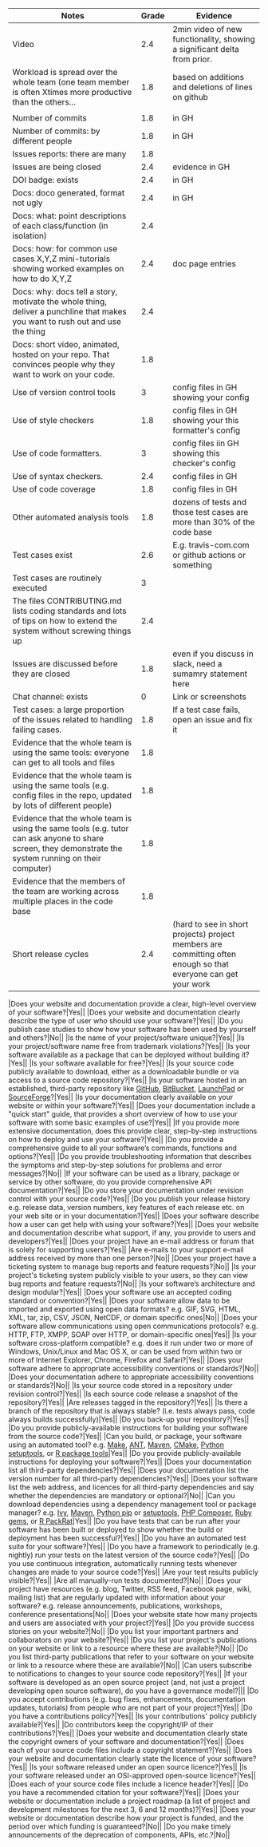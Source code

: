 |Notes                                                                                                                                                  |Grade|Evidence                                                                                                      |
|-------------------------------------------------------------------------------------------------------------------------------------------------------|-----|--------------------------------------------------------------------------------------------------------------|
|Video                                                                                                                                                  |2.4  |2min video of new functionality, showing a significant delta from prior.                                      |
|Workload is spread over the whole team (one team member is often Xtimes more productive than the others...                                             |1.8  |based on additions and deletions of lines on github                                                           |
|                                                                                                                                                       |     |                                                                                                              |
|Number of commits                                                                                                                                      |1.8  |in GH                                                                                                         |
|Number of commits: by different people                                                                                                                 |1.8  |in GH                                                                                                         |
|Issues reports: there are many                                                                                                                         |1.8  |                                                                                                              |
|Issues are being closed                                                                                                                                |2.4  |evidence in GH                                                                                                |
|DOI badge: exists                                                                                                                                      |2.4  |in GH                                                                                                         |
|Docs: doco generated, format not ugly                                                                                                                  |2.4  |in GH                                                                                                         |
|Docs: what: point descriptions of each class/function (in isolation)                                                                                   |2.4  |                                                                                                              |
|Docs: how: for common use cases X,Y,Z mini-tutorials showing worked examples on how to do X,Y,Z                                                        |2.4  |doc page entries                                                                                              |
|Docs: why: docs tell a story, motivate the whole thing, deliver a punchline that makes you want to rush out and use the thing                          |2.4  |                                                                                                              |
|Docs: short video, animated, hosted on your repo. That convinces people why they want to work on your code.                                            |1.8  |                                                                                                              |
|Use of version control tools                                                                                                                           |3    |config files in GH showing your config                                                                        |
|Use of style checkers                                                                                                                                  |1.8  |config files in GH showing your this formatter's config                                                       |
|Use of code formatters.                                                                                                                                |3    |config files iin GH showing this checker's config                                                             |
|Use of syntax checkers.                                                                                                                                |2.4  |config files in GH                                                                                            |
|Use of code coverage                                                                                                                                   |1.8  |config files in GH                                                                                            |
|Other automated analysis tools                                                                                                                         |1.8  |dozens of tests and those test cases are more than 30% of the code base                                       |
|Test cases exist                                                                                                                                       |2.6  |E.g. travis-com.com or github actions or something                                                            |
|Test cases are routinely executed                                                                                                                      |3    |                                                                                                              |
|The files CONTRIBUTING.md lists coding standards and lots of tips on how to extend the system without screwing things up                               |2.4  |                                                                                                              |
|Issues are discussed before they are closed                                                                                                            |1.8  |even if you discuss in slack, need a sumamry statement here                                                   |
|Chat channel: exists                                                                                                                                   |0    |Link or screenshots                                                                                           |
|Test cases: a large proportion of the issues related to handling failing cases.                                                                        |1.8  |If a test case fails, open an issue and fix it                                                                |
|Evidence that the whole team is using the same tools: everyone can get to all tools and files                                                          |1.8  |                                                                                                              |
|Evidence that the whole team is using the same tools (e.g. config files in the repo, updated by lots of different people)                              |1.8  |                                                                                                              |
|Evidence that the whole team is using the same tools (e.g. tutor can ask anyone to share screen, they demonstrate the system running on their computer)|1.8  |                                                                                                              |
|Evidence that the members of the team are working across multiple places in the code base                                                              |1.8  |                                                                                                              |
|Short release cycles                                                                                                                                   |2.4  |(hard to see in short projects) project members are committing often enough so that everyone can get your work

|Does your website and documentation provide a clear, high-level overview of your software?|Yes||
|Does your website and documentation clearly describe the type of user who should use your software?|Yes||
|Do you publish case studies to show how your software has been used by yourself and others?|No||
|Is the name of your project/software unique?|Yes||
|Is your project/software name free from trademark violations?|Yes||
|Is your software available as a package that can be deployed without building it?|Yes||
|Is your software available for free?|Yes||
|Is your source code publicly available to download, either as a downloadable bundle or via access to a source code repository?|Yes||
|Is your software hosted in an established, third-party repository like [GitHub](https://github.com), [BitBucket](https://bitbucket.org), [LaunchPad](https://launchpad.net) or [SourceForge](https://sourceforge.net)?|Yes||
|Is your documentation clearly available on your website or within your software?|Yes||
|Does your documentation include a "quick start" guide, that provides a short overview of how to use your software with some basic examples of use?|Yes||
|If you provide more extensive documentation, does this provide clear, step-by-step instructions on how to deploy and use your software?|Yes||
|Do you provide a comprehensive guide to all your software’s commands, functions and options?|Yes||
|Do you provide troubleshooting information that describes the symptoms and step-by-step solutions for problems and error messages?|No||
|If your software can be used as a library, package or service by other software, do you provide comprehensive API documentation?|Yes||
|Do you store your documentation under revision control with your source code?|Yes||
|Do you publish your release history e.g. release data, version numbers, key features of each release etc. on your web site or in your documentation?|Yes||
|Does your software describe how a user can get help with using your software?|Yes||
|Does your website and documentation describe what support, if any, you provide to users and developers?|Yes||
|Does your project have an e-mail address or forum that is solely for supporting users?|Yes||
|Are e-mails to your support e-mail address received by more than one person?|No||
|Does your project have a ticketing system to manage bug reports and feature requests?|No||
|Is your project's ticketing system publicly visible to your users, so they can view bug reports and feature requests?|No||
|Is your software’s architecture and design modular?|Yes||
|Does your software use an accepted coding standard or convention?|Yes||
|Does your software allow data to be imported and exported using open data formats? e.g. GIF, SVG, HTML, XML, tar, zip, CSV, JSON, NetCDF, or domain specific ones|No||
|Does your software allow communications using open communications protocols? e.g. HTTP, FTP, XMPP, SOAP over HTTP,  or domain-specific ones|Yes||
|Is your software cross-platform compatible? e.g. does it run under two or more of Windows, Unix/Linux and Mac OS X, or can be used from within two or more of Internet Explorer, Chrome, Firefox and Safari?|Yes||
|Does your software adhere to appropriate accessibility conventions or standards?|No||
|Does your documentation adhere to appropriate accessibility conventions or standards?|No||
|Is your source code stored in a repository under revision control?|Yes||
|Is each source code release a snapshot of the repository?|Yes||
|Are releases tagged in the repository?|Yes||
|Is there a branch of the repository that is always stable? (i.e. tests always pass, code always builds successfully)|Yes||
|Do you back-up your repository?|Yes||
|Do you provide publicly-available instructions for building your software from the source code?|Yes||
|Can you build, or package, your software using an automated tool? e.g. [Make](https://www.gnu.org/software/make/), [ANT](http://ant.apache.org/), [Maven](https://maven.apache.org/), [CMake](https://cmake.org/), [Python setuptools](https://pypi.python.org/pypi/setuptools), or [R package tools](https://cran.r-project.org/doc/manuals/r-devel/R-exts.html)|Yes||
|Do you provide publicly-available instructions for deploying your software?|Yes||
|Does your documentation list all third-party dependencies?|Yes||
|Does your documentation list the version number for all third-party dependencies?|Yes||
|Does your software list the web address, and licences for all third-party dependencies and say whether the dependencies are mandatory or optional?|No||
|Can you download dependencies using a dependency management tool or package manager? e.g. [Ivy](http://ant.apache.org/ivy/), [Maven](https://maven.apache.org/), [Python pip](https://pypi.python.org/pypi/pip) or [setuptools](https://pypi.python.org/pypi/setuptools), [PHP Composer](https://getcomposer.org/), [Ruby gems](https://rubygems.org), or [R PackRat](https://rstudio.github.io/packrat/)|Yes||
|Do you have tests that can be run after your software has been built or deployed to show whether the build or deployment has been successful?|Yes||
|Do you have an automated test suite for your software?|Yes||
|Do you have a framework to periodically (e.g. nightly) run your tests on the latest version of the source code?|Yes||
|Do you use continuous integration, automatically running tests whenever changes are made to your source code?|Yes||
|Are your test results publicly visible?|Yes||
|Are all manually-run tests documented?|No||
|Does your project have resources (e.g. blog, Twitter, RSS feed, Facebook page, wiki, mailing list) that are regularly updated with information about your software? e.g. release announcements, publications, workshops, conference presentations|No||
|Does your website state how many projects and users are associated with your project?|Yes||
|Do you provide success stories on your website?|No||
|Do you list your important partners and collaborators on your website?|Yes||
|Do you list your project's publications on your website or link to a resource where these are available?|No||
|Do you list third-party publications that refer to your software on your website or link to a resource where these are available?|No||
|Can users subscribe to notifications to changes to your source code repository?|Yes||
|If your software is developed as an open source project (and, not just a project developing open source software), do you have a governance model?|||
|Do you accept contributions (e.g. bug fixes, enhancements, documentation updates, tutorials) from people who are not part of your project?|Yes||
|Do you have a contributions policy?|Yes||
|Is your contributions' policy publicly available?|Yes||
|Do contributors keep the copyright/IP of their contributions?|Yes||
|Does your website and documentation clearly state the copyright owners of your software and documentation?|Yes||
|Does each of your source code files include a copyright statement?|Yes||
|Does your website and documentation clearly state the licence of your software?|Yes||
|Is your software released under an open source licence?|Yes||
|Is your software released under an OSI-approved open-source licence?|Yes||
|Does each of your source code files include a licence header?|Yes||
|Do you have a recommended citation for your software?|Yes||
|Does your website or documentation include a project roadmap (a list of project and development milestones for the next 3, 6 and 12 months)?|Yes||
|Does your website or documentation describe how your project is funded, and the period over which funding is guaranteed?|No||
|Do you make timely announcements of the deprecation of components, APIs, etc.?|No||
